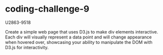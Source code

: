# coding-challenge-9

U2863-9518

Create a simple web page that uses D3.js to make div elements interactive. Each div will visually represent a data point and will change appearance when hovered over, showcasing your ability to manipulate the DOM with D3.js for interactivity.
